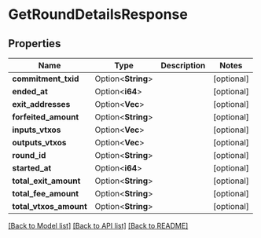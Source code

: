 # GetRoundDetailsResponse

## Properties

| Name                   | Type                    | Description | Notes      |
| ---------------------- | ----------------------- | ----------- | ---------- |
| **commitment_txid**    | Option<**String**>      |             | [optional] |
| **ended_at**           | Option<**i64**>         |             | [optional] |
| **exit_addresses**     | Option<**Vec<String>**> |             | [optional] |
| **forfeited_amount**   | Option<**String**>      |             | [optional] |
| **inputs_vtxos**       | Option<**Vec<String>**> |             | [optional] |
| **outputs_vtxos**      | Option<**Vec<String>**> |             | [optional] |
| **round_id**           | Option<**String**>      |             | [optional] |
| **started_at**         | Option<**i64**>         |             | [optional] |
| **total_exit_amount**  | Option<**String**>      |             | [optional] |
| **total_fee_amount**   | Option<**String**>      |             | [optional] |
| **total_vtxos_amount** | Option<**String**>      |             | [optional] |

[[Back to Model list]](../README.md#documentation-for-models) [[Back to API list]](../README.md#documentation-for-api-endpoints) [[Back to README]](../README.md)
